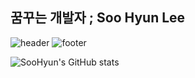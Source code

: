 
<h2>꿈꾸는 개발자 ; Soo Hyun Lee</h2>

![header](https://capsule-render.vercel.app/api?type=waving)
![footer](https://capsule-render.vercel.app/api?section=footer)

![SooHyun's GitHub stats](https://github-readme-stats.vercel.app/api?username=soolee97&show_icons=true&theme=dark)
